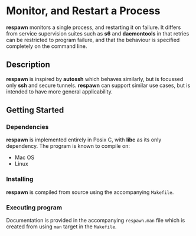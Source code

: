 # Monitor, and Restart a Process

**respawn** monitors a single process, and restarting it on
failure. It differs from service supervision suites such
as **s6** and **daemontools** in that retries can be restricted
to program failure, and that the behaviour is specified completely
on the command line.

## Description

**respawn** is inspired by **autossh** which behaves similarly,
but is focussed only **ssh** and secure tunnels. **respawn** can
support similar use cases, but is intended to have more general
applicability.

## Getting Started

### Dependencies

**respawn** is implemented entirely in Posix C, with **libc** as its only
dependency. The program is known to compile on:
* Mac OS
* Linux

### Installing

**respawn** is compiled from source using the accompanying `Makefile`.

### Executing program

Documentation is provided in the accompanying `respawn.man` file
which is created from using `man` target in the `Makefile`.
